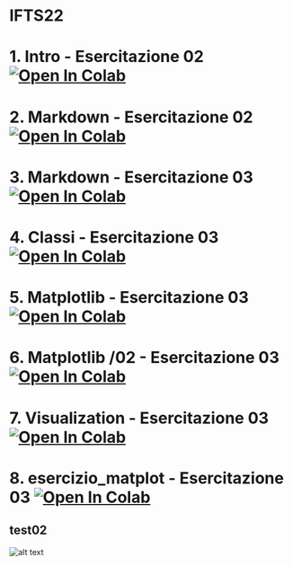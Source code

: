 # IFTS22

# 1. Intro - Esercitazione 02 [![Open In Colab](https://colab.research.google.com/assets/colab-badge.svg)](https://colab.research.google.com/github/Starnaess/Star/blob/main/Esercitazione02/011_intro.ipynb)

# 2. Markdown -  Esercitazione 02 [![Open In Colab](https://colab.research.google.com/assets/colab-badge.svg)](https://colab.research.google.com/github/Starnaess/Star/blob/main/Esercitazione02/Markdown_Colab.ipynb)

# 3. Markdown -  Esercitazione 03 [![Open In Colab](https://colab.research.google.com/assets/colab-badge.svg)](https://colab.research.google.com/github/Starnaess/Star/blob/main/Esercitazione03/012_Markdown_Colab.ipynb)

# 4. Classi -  Esercitazione 03 [![Open In Colab](https://colab.research.google.com/assets/colab-badge.svg)](https://colab.research.google.com/github/Starnaess/Star/blob/main/Esercitazione03/013_Classi_easy.ipynb)


# 5. Matplotlib -  Esercitazione 03 [![Open In Colab](https://colab.research.google.com/assets/colab-badge.svg)](https://colab.research.google.com/github/Starnaess/Star/blob/main/Esercitazione03/014_Matplotlib.ipynb)

# 6. Matplotlib /02 -  Esercitazione 03 [![Open In Colab](https://colab.research.google.com/assets/colab-badge.svg)](https://colab.research.google.com/github/Starnaess/Star/blob/main/Esercitazione03/015_Matplotlib.ipynb)


# 7. Visualization -  Esercitazione 03 [![Open In Colab](https://colab.research.google.com/assets/colab-badge.svg)](https://colab.research.google.com/github/Starnaess/Star/blob/main/Esercitazione03/Visualization.pdf)

# 8. esercizio_matplot - Esercitazione 03 [![Open In Colab](https://colab.research.google.com/assets/colab-badge.svg)](https://colab.research.google.com/github/Starnaess/Star/blob/main/Esercitazione03/esercizio_matplot/esercizi_matplot.pdf)


## test02
![alt text](img/git_flow.jpg "Optional title")
